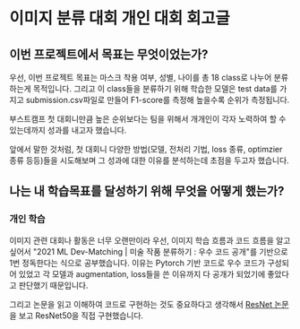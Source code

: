 # 이미지 분류 대회 개인 대회 회고글

## 이번 프로젝트에서 목표는 무엇이었는가?

우선, 이번 프로젝트 목표는 마스크 착용 여부, 성별, 나이를 총 18 class로 나누어 분류하는게 목적입니다. 그리고 이 class들을 분류하기 위해 학습한 모델은 test data를 가지고 submission.csv파일로 만들어 F1-score를 측정해 높을수록 순위가 측정됩니다.

부스트캠프 첫 대회니만큼 높은 순위보다는 팀을 위해서 개개인이 각자 노력하여 할 수 있는데까지 성과를 내고자 했습니다.

앞에서 말한 것처럼, 첫 대회니 다양한 방법(모델, 전처리 기법, loss 종류, optimzier 종류 등등)들을 시도해보며 그 성과에 대한 이유를 분석하는데 초점을 두고자 했습니다.

## 나는 내 학습목표를 달성하기 위해 무엇을 어떻게 했는가?

### 개인 학습

이미지 관련 대회나 활동은 너무 오랜만이라 우선, 이미지 학습 흐름과 코드 흐름을 알고 싶어서 "2021 ML Dev-Matching | 미술 작품 분류하기 : 우수 코드 공개"를 기반으로 1번 정독한다는 식으로 공부했습니다. 이유는 Pytorch 기반 코드로 우수 코드가 구성되어 있었고 각 모델과 augmentation, loss들을 쓴 이유까지 다 공개가 되었기에 좋았다고 판단했기 때문입니다. 

그리고 논문을 읽고 이해하여 코드로 구현하는 것도 중요하다고 생각해서 [ResNet 논문](https://arxiv.org/pdf/1512.03385.pdf)을 보고 ResNet50을 직접 구현했습니다.
